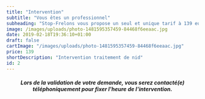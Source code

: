 ```yaml
---
title: "Intervention"
subtitle: "Vous êtes un professionnel"
subheading: "Stop-Frelons vous propose un seul et unique tarif à 139 euros, et ce, qu'elle que soit la hauteur du nid, le jour du déplacement ou le temps passé. Ce tarif comprend le déplacement, l'intervention et notre garantie."
image: /images/uploads/photo-1481595357459-84468f6eeaac.jpg
date: 2019-02-18T19:36:10+01:00
draft: false
cartImage: "/images/uploads/photo-1481595357459-84468f6eeaac.jpg"
price: 139
shortDescription: "Intervention traitement de nid"
id: 2
---
```


 <h5 style="text-align:center;">Lors de la validation de votre demande, vous serez contacté(e) téléphoniquement pour fixer l'heure de l'intervention.</h5>